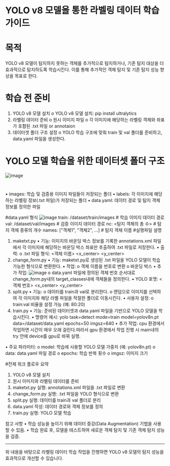 # YOLO v8 모델을 통한 라벨링 데이터 학습 가이드
# 목적
YOLO v8 모델이 탐지하지 못하는 객체를 추가적으로 탐지하거나, 기존 탐지 대상을 더 효과적으로 탐지하도록 학습시킨다. 이를 통해 추가적인 객체 탐지 및 기존 탐지 성능 향상을 목표로 한다.
# 학습 전 준비
1.	YOLO v8 모델 설치
o	YOLO v8 모델 설치: pip install ultralytics
2.	라벨링 데이터 준비
o	원시 이미지 파일
o	각 이미지에 해당하는 라벨링 객체와 좌표가 포함된 .txt 파일 or annotaion
3.	데이터셋 폴더 구조 설정
o	YOLO 학습 구조에 맞춰 train 및 val 폴더를 준비하고, data.yaml 파일을 생성한다.


# YOLO 모델 학습을 위한 데이터셋 폴더 구조
![image](https://github.com/user-attachments/assets/9f624ad6-81b4-44fb-bfba-e36f5291eda4)
#
•	images: 학습 및 검증용 이미지 파일들이 저장되는 폴더
•	labels: 각 이미지에 해당하는 라벨링 정보(.txt 파일)가 저장되는 폴더
•	data.yaml: 데이터 경로 및 탐지 객체 정보를 정의한 파일

#data.yaml 형식
![image](https://github.com/user-attachments/assets/4cb4fd69-f49f-497b-a437-3a170dfb9fe3)
train: /dataset/train/images  # 학습 이미지 데이터 경로
val: /dataset/val/images      # 검증 이미지 데이터 경로
nc: <탐지 객체의 총 수>      # 탐지 객체 종류의 개수
names: ["객체1", "객체2", ...]  # 탐지 객체 이름
#실행파일 설명
1. maketxt.py
•	기능: 이미지의 바운딩 박스 정보를 기록한 annotations.xml 파일에서 각 이미지에 해당하는 바운딩 박스 좌표만 추출하여 .txt 파일로 저장한다.
•	출력:
o	.txt 파일 형식:
<객체 이름> <x_center> <y_center> <width> <height>
2. change_form.py
•	기능: maketxt.py로 생성된 .txt 파일을 YOLO 모델이 학습 가능한 형식으로 변환한다.
•	작업:
o	객체 이름을 번호로 변환
o	바운딩 박스 
•	추가 작업:
![image](https://github.com/user-attachments/assets/4ad74961-a5db-4ce0-a336-5d648758df85)
o	data.yaml 파일에 정의된 객체 번호 순서대로 change_form.py내의 target_classes내에 객체들을 정의한다.
•	YOLO 포맷:
<객체 번호> <x_center> <y_center> <width> <height>
3. split.py
•	기능:
o	데이터를 train과 val로 분리한다.
o	랜덤으로 이미지를 선택하여 각 이미지와 해당 라벨 파일을 적절한 폴더로 이동시킨다.
•	사용자 설정:
o	train:val 비율을 설정 가능 (예: 80:20)
4. train.py
•	기능: 준비된 데이터셋과 data.yaml 파일을 기반으로 YOLO 모델을 학습시킨다.
•	명령어 예시:
yolo task=detect mode=train model=yolov8n.pt data=/dataset/data.yaml epochs=50 imgsz=640
•	추가 작업: cpu 환경에서 작업하면 시간이 매우 오래 걸린다.따라서 gpu 환경에서 작업 진행 시 main내의 try 안에 device를 gpu로 바꿔 실행.

•	주요 파라미터:
o	model: 학습에 사용할 YOLO 모델 가중치 (예: yolov8n.pt)
o	data: data.yaml 파일 경로
o	epochs: 학습 반복 횟수
o	imgsz: 이미지 크기

#전체 워크 플로우 요약
1.	YOLO v8 모델 설치
2.	원시 이미지와 라벨링 데이터를 준비
3.	maketxt.py 실행: annotations.xml 파일을 .txt 파일로 변환
4.	change_form.py 실행: .txt 파일을 YOLO 형식으로 변환
5.	split.py 실행: 데이터를 train과 val 폴더로 분리
6.	data.yaml 작성: 데이터 경로와 객체 정보를 정의
7.	train.py 실행: YOLO 모델 학습

참고 사항
•	학습 성능을 높이기 위해 데이터 증강(Data Augmentation) 기법을 사용할 수 있음.
•	학습 완료 후, 모델을 테스트하여 새로운 객체 탐지 및 기존 객체 탐지 성능을 검증.
________________________________________
위 내용을 바탕으로 라벨링 데이터 학습 작업을 진행하면 YOLO v8 모델의 탐지 성능을 효과적으로 개선할 수 있습니다.


